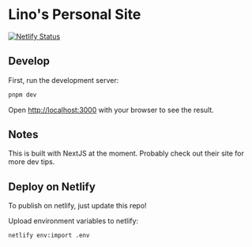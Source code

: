 # Lino's Personal Site

[![Netlify Status](https://api.netlify.com/api/v1/badges/4f485927-7de2-4fb0-8f54-9c81d770065f/deploy-status)](https://app.netlify.com/sites/linolevan/deploys)

## Develop

First, run the development server:

```bash
pnpm dev
```

Open [http://localhost:3000](http://localhost:3000) with your browser to see the result.

## Notes

This is built with NextJS at the moment. Probably check out their site for more dev tips.

## Deploy on Netlify

To publish on netlify, just update this repo!

Upload environment variables to netlify:

```bash
netlify env:import .env
```
